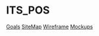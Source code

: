 # ITS_POS

[Goals]()
[SiteMap](https://www.gloomaps.com/HqGZjfDPly)
[Wireframe](https://drive.google.com/file/d/1HvL2WvannkzNKg-2k4dwIlgOpClBBl48/view?usp=sharing)
[Mockups](https://www.figma.com/design/zGEFozLqkLrwyGVOfCLopE/ITS-POS?node-id=0-1&t=Hvyx2nAEfyPrklgP-1)
